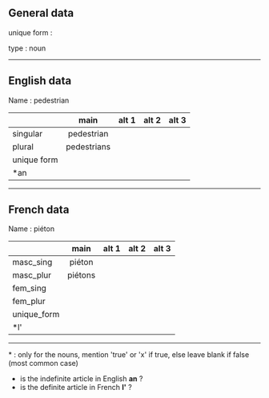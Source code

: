 ## General data

unique form :

type : noun

---

## English data

Name : pedestrian

|             |    main     | alt 1 | alt 2 | alt 3 |
| :---------- | :---------: | :---: | :---: | ----- |
| singular    | pedestrian  |       |       |       |
| plural      | pedestrians |       |       |       |
| unique form |             |       |       |       |
| \*an        |             |       |       |       |

---

## French data

Name : piéton

|             |  main   | alt 1 | alt 2 | alt 3 |
| :---------- | :-----: | :---: | :---: | :---: |
| masc_sing   | piéton  |       |       |       |
| masc_plur   | piétons |       |       |       |
| fem_sing    |         |       |       |       |
| fem_plur    |         |       |       |       |
| unique_form |         |       |       |       |
| \*l'        |         |       |       |       |

---

\* : only for the nouns, mention 'true' or 'x' if true, else leave blank if false (most common case)

- is the indefinite article in English **an** ?
- is the definite article in French **l'** ?
